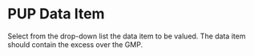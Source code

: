 # PUP Data Item

Select from the drop-down list the data item to be valued. The data item
should contain the excess over the GMP.
